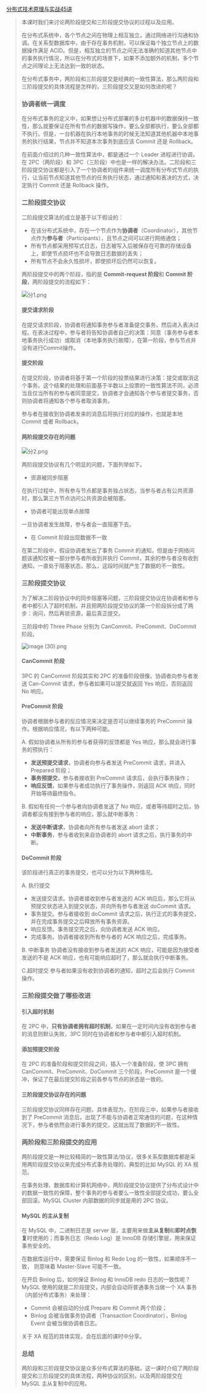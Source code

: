 [分布式技术原理与实战45讲](https://kaiwu.lagou.com/course/courseInfo.htm?courseId=69&sid=20-h5Url-0&buyFrom=2&pageId=1pz4#/detail/pc?id=1906)



> 本课时我们来讨论两阶段提交和三阶段提交协议的过程以及应用。
>
> 在分布式系统中，各个节点之间在物理上相互独立，通过网络进行沟通和协调。在关系型数据库中，由于存在事务机制，可以保证每个独立节点上的数据操作满足 ACID。但是，相互独立的节点之间无法准确的知道其他节点中的事务执行情况，所以在分布式的场景下，如果不添加额外的机制，多个节点之间理论上无法达到一致的状态。
>
> 在分布式事务中，两阶段和三阶段提交是经典的一致性算法，那么两阶段和三阶段提交的具体流程是怎样的，三阶段提交又是如何改进的呢？
>
> ### 协调者统一调度
>
> 在分布式事务的定义中，如果想让分布式部署的多台机器中的数据保持一致性，那么就要保证在所有节点的数据写操作，要么全部都执行，要么全部都不执行。但是，一台机器在执行本地事务的时候无法知道其他机器中本地事务的执行结果，节点并不知道本次事务到底应该 Commit 还是 Rollback。
>
> 在前面介绍过的几种一致性算法中，都是通过一个 Leader 进程进行协调，在 2PC（两阶段）和 3PC（三阶段）中也是一样的解决办法。二阶段和三阶段提交协议都是引入了一个协调者的组件来统一调度所有分布式节点的执行，让当前节点知道其他节点的任务执行状态，通过通知和表决的方式，决定执行 Commit 还是 Rollback 操作。
>
> ### 二阶段提交协议
>
> 二阶段提交算法的成立是基于以下假设的：
>
> - 在该分布式系统中，存在一个节点作为**协调者**（Coordinator），其他节点作为**参与者**（Participants），且节点之间可以进行网络通信；
> - 所有节点都采用预写式日志，日志被写入后被保存在可靠的存储设备上，即使节点损坏也不会导致日志数据的丢失；
> - 所有节点不会永久性损坏，即使损坏后仍然可以恢复。
>
> 两阶段提交中的两个阶段，指的是 **Commit-request 阶段**和 **Commit 阶段**，两阶段提交的流程如下：
>
> ![分1.png](https://s0.lgstatic.com/i/image3/M01/05/8D/CgoCgV6elbmATRwxAAFU68JiQU0596.png)
>
> #### 提交请求阶段
>
> 在提交请求阶段，协调者将通知事务参与者准备提交事务，然后进入表决过程。在表决过程中，参与者将告知协调者自己的决策：同意（事务参与者本地事务执行成功）或取消（本地事务执行故障），在第一阶段，参与节点并没有进行Commit操作。
>
> #### 提交阶段
>
> 在提交阶段，协调者将基于第一个阶段的投票结果进行决策：提交或取消这个事务。这个结果的处理和前面基于半数以上投票的一致性算法不同，必须当且仅当所有的参与者同意提交，协调者才会通知各个参与者提交事务，否则协调者将通知各个参与者取消事务。
>
> 参与者在接收到协调者发来的消息后将执行对应的操作，也就是本地 Commit 或者 Rollback。
>
> #### 两阶段提交存在的问题
>
> ![分2.png](https://s0.lgstatic.com/i/image3/M01/12/BC/Ciqah16eldqAX17XAAGwMfUwb2M109.png)
>
> 两阶段提交协议有几个明显的问题，下面列举如下。
>
> - 资源被同步阻塞
>
> 在执行过程中，所有参与节点都是事务独占状态，当参与者占有公共资源时，那么第三方节点访问公共资源会被阻塞。
>
> - 协调者可能出现单点故障
>
> 一旦协调者发生故障，参与者会一直阻塞下去。
>
> - 在 Commit 阶段出现数据不一致
>
> 在第二阶段中，假设协调者发出了事务 Commit 的通知，但是由于网络问题该通知仅被一部分参与者所收到并执行 Commit，其余的参与者没有收到通知，一直处于阻塞状态，那么，这段时间就产生了数据的不一致性。
>
> ### 三阶段提交协议
>
> 为了解决二阶段协议中的同步阻塞等问题，三阶段提交协议在协调者和参与者中都引入了超时机制，并且把两阶段提交协议的第一个阶段拆分成了两步：询问，然后再锁资源，最后真正提交。
>
> 三阶段中的 Three Phase 分别为 CanCommit、PreCommit、DoCommit 阶段。
>
> ![image (30).png](https://s0.lgstatic.com/i/image/M00/08/04/CgqCHl66P8OAOon7AALWZvqApaI286.png)
>
> #### CanCommit 阶段
>
> 3PC 的 CanCommit 阶段其实和 2PC 的准备阶段很像。协调者向参与者发送 Can-Commit 请求，参与者如果可以提交就返回 Yes 响应，否则返回 No 响应。
>
> #### PreCommit 阶段
>
> 协调者根据参与者的反应情况来决定是否可以继续事务的 PreCommit 操作。根据响应情况，有以下两种可能。
>
> A. 假如协调者从所有的参与者获得的反馈都是 Yes 响应，那么就会进行事务的预执行：
>
> - **发送预提交请求**，协调者向参与者发送 PreCommit 请求，并进入 Prepared 阶段；
> - **事务预提交**，参与者接收到 PreCommit 请求后，会执行事务操作；
> - **响应反馈**，如果参与者成功执行了事务操作，则返回 ACK 响应，同时开始等待最终指令。
>
> B. 假如有任何一个参与者向协调者发送了 No 响应，或者等待超时之后，协调者都没有接到参与者的响应，那么就中断事务：
>
> - **发送中断请求**，协调者向所有参与者发送 abort 请求；
> - **中断事务**，参与者收到来自协调者的 abort 请求之后，执行事务的中断。
>
> #### DoCommit 阶段
>
> 该阶段进行真正的事务提交，也可以分为以下两种情况。
>
> A. 执行提交
>
> - 发送提交请求。协调者接收到参与者发送的 ACK 响应后，那么它将从预提交状态进入到提交状态，并向所有参与者发送 doCommit 请求。
> - 事务提交。参与者接收到 doCommit 请求之后，执行正式的事务提交，并在完成事务提交之后释放所有事务资源。
> - 响应反馈。事务提交完之后，向协调者发送 ACK 响应。
> - 完成事务。协调者接收到所有参与者的 ACK 响应之后，完成事务。
>
> B. 中断事务
>  协调者没有接收到参与者发送的 ACK 响应，可能是因为接受者发送的不是 ACK 响应，也有可能响应超时了，那么就会执行中断事务。
>
> C.超时提交
>  参与者如果没有收到协调者的通知，超时之后会执行 Commit 操作。
>
> ### 三阶段提交做了哪些改进
>
> #### 引入超时机制
>
> 在 2PC 中，**只有协调者拥有超时机制**，如果在一定时间内没有收到参与者的消息则默认失败，3PC 同时在协调者和参与者中都引入超时机制。
>
> #### 添加预提交阶段
>
> 在 2PC 的准备阶段和提交阶段之间，插入一个准备阶段，使 3PC 拥有 CanCommit、PreCommit、DoCommit 三个阶段，PreCommit 是一个缓冲，保证了在最后提交阶段之前各参与节点的状态是一致的。
>
> #### 三阶段提交协议存在的问题
>
> 三阶段提交协议同样存在问题，具体表现为，在阶段三中，如果参与者接收到了 PreCommit 消息后，出现了不能与协调者正常通信的问题，在这种情况下，参与者依然会进行事务的提交，这就出现了数据的不一致性。
>
> ### 两阶段和三阶段提交的应用
>
> 两阶段提交是一种比较精简的一致性算法/协议，很多关系型数据库都是采用两阶段提交协议来完成分布式事务处理的，典型的比如 MySQL 的 XA 规范。
>
> 在事务处理、数据库和计算机网络中，两阶段提交协议提供了分布式设计中的数据一致性的保障，整个事务的参与者要么一致性全部提交成功，要么全部回滚。MySQL Cluster 内部数据的同步就是用的 2PC 协议。
>
> #### MySQL 的主从复制
>
> 在 MySQL 中，二进制日志是 server 层，主要用来做**主从复制**和**即时点恢复**时使用的；而事务日志（Redo Log）是 InnoDB 存储引擎层，用来保证事务安全的。
>
> 在数据库运行中，需要保证 Binlog 和 Redo Log 的一致性，如果顺序不一致， 则意味着 Master-Slave 可能不一致。
>
> 在开启 Binlog 后，如何保证 Binlog 和 InnoDB redo 日志的一致性呢？MySQL 使用的就是二阶段提交，内部会自动将普通事务当做一个 XA 事务（内部分布式事务）来处理：
>
> - Commit 会被自动的分成 Prepare 和 Commit 两个阶段；
> - Binlog 会被当做事务协调者（Transaction Coordinator），Binlog Event 会被当做协调者日志。
>
> 关于 XA 规范的具体实现，会在后面的课时中分享。
>
> ### 总结
>
> 两阶段和三阶段提交协议是众多分布式算法的基础，这一课时介绍了两阶段提交和三阶段提交的具体流程，两种协议的区别，以及两阶段提交在 MySQL 主从复制中的应用。